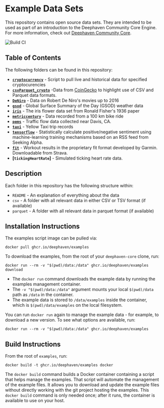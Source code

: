 # Example Data Sets

This repository contains open source data sets.  They are intended to be used as part of an introduction to the Deephaven Community Core Engine.  For more information, check out [Deephaven Community Core](https://github.com/deephaven/deephaven-core).

![Build CI](https://github.com/deephaven/examples/actions/workflows/build-ci.yml/badge.svg?branch=main)

## Table of Contents

The following folders can be found in this repository:

- **[`cryptocurrency`](https://www.coingecko.com/)** - Script to pull live and historical data for specified cryptocurencies
- **[`csvParquet_crypto`](https://www.coingecko.com/)** -Data from [CoinGecko](https://www.coingecko.com/) to highlight use of CSV and Parquet data formats.
- **[`DeNiro`](https://people.sc.fsu.edu/~jburkardt/data/csv/csv.html)** - Data on Robert De Niro's movies up to 2016
- **[`gsod`](https://catalog.data.gov/dataset/global-surface-summary-of-the-day-gsod)** - Global Surface Summary of the Day (GSOD) weather data
- **[`iris`](https://archive.ics.uci.edu/ml/datasets/iris)** - The iris flower data set from Ronald Fisher's 1936 paper
- **[`metriccentury`](https://github.com/deephaven/examples/tree/main/metriccentury)** - Data recorded from a 100 km bike ride
- **[`pems`](https://pems.dot.ca.gov/)** - Traffic flow data collected near Davis, CA.
- **[`taxi`](https://azure.microsoft.com/en-us/services/open-datasets/catalog/nyc-taxi-limousine-commission-yellow-taxi-trip-records/)** - Yellow Taxi trip records
- **[`tensorflow`](https://www.tensorflow.org/)** - Statistically calculate positive/negative sentiment using machine-learning
  training mechanisms based on an RSS feed from Seeking Alpha.
- **[`fit`](https://www.strava.com/)** - Workout results in the proprietary fit format developed by Garmin. Downloadable from Strava.
- **[`tickingHeartRate`]** - Simulated ticking heart rate data.

## Description

Each folder in this repository has the following structure within:

 - `README` - An explanation of everything about the data
 - `csv` - A folder with all relevant data in either CSV or TSV format (if available)
 - `parquet` - A folder with all relevant data in parquet format (if available)

## Installation Instructions

The examples script image can be pulled via:

```
docker pull ghcr.io/deephaven/examples
```

To download the examples, from the root of your `deephaven-core` clone, run:

```
docker run --rm -v "$(pwd)/data:/data" ghcr.io/deephaven/examples download
```

- The `docker run` command downloads the example data by running the examples management container.  
- The `-v "$(pwd)/data:/data"` argument mounts your local `$(pwd)/data` path as `/data` in the container.  
- The example data is stored to `/data/examples` inside the container, which is `$(pwd)/data/examples` on the local filesystem.

You can run `docker run` again to manage the example data - for example, to download a new version. To see what options are available, run:

```
docker run --rm -v "$(pwd)/data:/data" ghcr.io/deephaven/examples
```

## Build Instructions

From the root of `examples`, run:

```
docker build -t ghcr.io/deephaven/examples docker
```

The `docker build` command builds a Docker container containing a script that helps manage the examples.
That script will automate the management of the example files.  It allows you to download and update the example files without directly working with the git project hosting the examples.  This `docker build` command is only needed once; after it runs, the container is available to use on your host.
